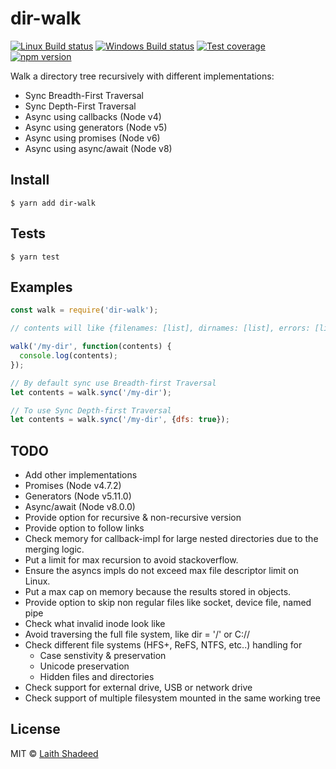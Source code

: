 # dir-walk

[![Linux Build status](https://travis-ci.org/laithshadeed/dir-walk.svg?branch=master)](https://travis-ci.org/laithshadeed/dir-walk)
[![Windows Build status](https://ci.appveyor.com/api/projects/status/3yt6ngq4o9hvkgbo?svg=true)](https://ci.appveyor.com/project/laithshadeed/dir-walk)
[![Test coverage](https://coveralls.io/repos/github/laithshadeed/dir-walk/badge.svg?branch=master)](https://coveralls.io/github/laithshadeed/dir-walk?branch=master)
[![npm version](https://badge.fury.io/js/dir-walk.svg)](https://badge.fury.io/js/dir-walk)

 Walk a directory tree recursively with different implementations:
 - Sync Breadth-First Traversal
 - Sync Depth-First Traversal
 - Async using callbacks (Node v4)
 - Async using generators (Node v5)
 - Async using promises (Node v6)
 - Async using async/await (Node v8)


## Install

```
$ yarn add dir-walk
```

## Tests

```
$ yarn test
```

## Examples

```js
const walk = require('dir-walk');

// contents will like {filenames: [list], dirnames: [list], errors: [list]}

walk('/my-dir', function(contents) {
  console.log(contents);
});

// By default sync use Breadth-first Traversal
let contents = walk.sync('/my-dir');

// To use Sync Depth-first Traversal
let contents = walk.sync('/my-dir', {dfs: true});
```

## TODO
  - Add other implementations
   - Promises (Node v4.7.2)
   - Generators (Node v5.11.0)
   - Async/await (Node v8.0.0)
  - Provide option for recursive & non-recursive version
  - Provide option to follow links
  - Check memory for callback-impl for large nested directories due to
    the merging logic.
  - Put a limit for max recursion to avoid stackoverflow.
  - Ensure the asyncs impls do not exceed max file descriptor limit on
    Linux.
  - Put a max cap on memory because the results stored in objects.
  - Provide option to skip non regular files like socket, device file,
    named pipe
  - Check what invalid inode look like
  - Avoid traversing the full file system, like dir = '/' or C://
  - Check different file systems (HFS+, ReFS, NTFS, etc..) handling for
    - Case senstivity & preservation
    - Unicode preservation
    - Hidden files and directories
  - Check support for external drive, USB or network drive
  - Check support of multiple filesystem mounted in the same working tree

## License

MIT © [Laith Shadeed](https://l3.io)
